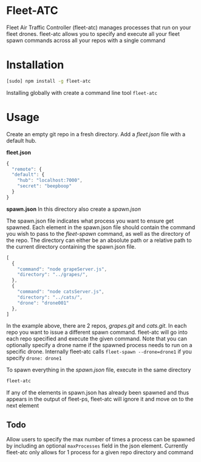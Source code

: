 # Fleet-ATC
Fleet Air Traffic Controller (fleet-atc) manages processes that run on your fleet drones. fleet-atc allows you to specify and execute all your fleet spawn commands across all your repos with a single command

# Installation
```bash
[sudo] npm install -g fleet-atc
```
Installing globally with create a command line tool `fleet-atc`

# Usage
Create an empty git repo in a fresh directory. Add a *fleet.json* file with a default hub.

**fleet.json**
```javascript
{
  "remote": {
  "default": {
    "hub": "localhost:7000",
    "secret": "beepboop"
  }
}
```

**spawn.json**
In this directory also create a *spawn.json*

The spawn.json file indicates what process you want to ensure get spawned. Each element in the spawn.json file should contain the command you wish to pass to the *fleet-spawn* command, as well as the directory of the repo. The directory can either be an absolute path or a relative path to the current directory containing the spawn.json file.


```javascript
[
  {
    "command": "node grapeServer.js",
    "directory": "../grapes/",
  },
  {
    "command": "node catsServer.js",
    "directory": "../cats/",
    "drone": "drone001"
  },
]
```

In the example above, there are 2 repos, *grapes.git* and *cats.git*. In each repo you want to issue a different spawn command. fleet-atc will go into each repo specified and execute the given command. Note that you can optionally specify a drone name if the spawned process needs to run on a specific drone. Internally fleet-atc calls `fleet-spawn --drone=drone1` if you specify `drone: drone1`

To spawn everything in the *spawn.json* file, execute in the same directory
```bash
fleet-atc
```

If any of the elements in spawn.json has already been spawned and thus appears in the output of fleet-ps, fleet-atc will ignore it and move on to the next element

## Todo
Allow users to specify the max number of times a process can be spawned by including an optional `maxProcesses` field in the json element. Currently fleet-atc only allows for 1 process for a given repo directory and command
